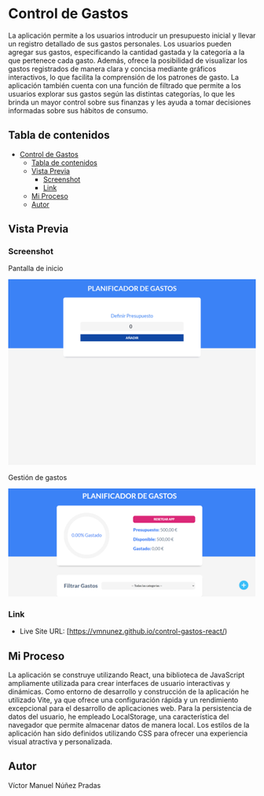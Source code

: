 # Control de Gastos

La aplicación permite a los usuarios introducir un presupuesto inicial y llevar un registro detallado de sus gastos personales. Los usuarios pueden agregar sus gastos, especificando la cantidad gastada y la categoría a la que pertenece cada gasto. Además, ofrece la posibilidad de visualizar los gastos registrados de manera clara y concisa mediante gráficos interactivos, lo que facilita la comprensión de los patrones de gasto. La aplicación también cuenta con una función de filtrado que permite a los usuarios explorar sus gastos según las distintas categorías, lo que les brinda un mayor control sobre sus finanzas y les ayuda a tomar decisiones informadas sobre sus hábitos de consumo.
## Tabla de contenidos
- [Control de Gastos](#control-de-gastos)
  - [Tabla de contenidos](#tabla-de-contenidos)
  - [Vista Previa](#vista-previa)
    - [Screenshot](#screenshot)
    - [Link](#link)
  - [Mi Proceso](#mi-proceso)
  - [Autor](#autor)


## Vista Previa

### Screenshot
Pantalla de inicio

![](src/img/screenshot/pantalla_inicial.png)

Gestión de gastos

![](src/img/screenshot/control_gastos.png)

### Link

- Live Site URL: [https://vmnunez.github.io/control-gastos-react/)

## Mi Proceso
La aplicación se construye utilizando React, una biblioteca de JavaScript ampliamente utilizada para crear interfaces de usuario interactivas y dinámicas. Como entorno de desarrollo y construcción de la aplicación he utilizado Vite, ya que ofrece una configuración rápida y un rendimiento excepcional para el desarrollo de aplicaciones web. Para la persistencia de datos del usuario, he empleado LocalStorage, una característica del navegador que permite almacenar datos de manera local. Los estilos de la aplicación han sido definidos utilizando CSS para ofrecer una experiencia visual atractiva y personalizada.

## Autor
Víctor Manuel Núñez Pradas
